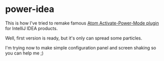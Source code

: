 # power-idea

This is how I've tried to remake famous <a href="https://github.com/JoelBesada/activate-power-mode">Atom Activate-Power-Mode plugin</a> for IntelliJ IDEA products.

Well, first version is ready, but it's only can spread some particles.

I'm trying now to make simple configuration panel and screen shaking so you can help me ;)

